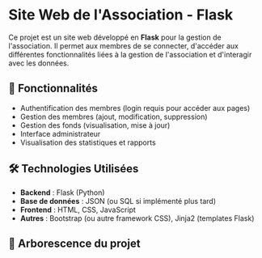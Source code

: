 # Site Web de l'Association - Flask

Ce projet est un site web développé en **Flask** pour la gestion de l'association. Il permet aux membres de se connecter, d'accéder aux différentes fonctionnalités liées à la gestion de l'association et d'interagir avec les données.

## 📌 Fonctionnalités
- Authentification des membres (login requis pour accéder aux pages)
- Gestion des membres (ajout, modification, suppression)
- Gestion des fonds (visualisation, mise à jour)
- Interface administrateur
- Visualisation des statistiques et rapports

## 🛠️ Technologies Utilisées
- **Backend** : Flask (Python)
- **Base de données** : JSON (ou SQL si implémenté plus tard)
- **Frontend** : HTML, CSS, JavaScript
- **Autres** : Bootstrap (ou autre framework CSS), Jinja2 (templates Flask)

## 📂 Arborescence du projet

